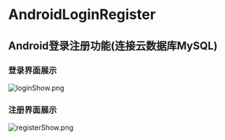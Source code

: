 # AndroidLoginRegister   
## Android登录注册功能(连接云数据库MySQL)   
### 登录界面展示   
![loginShow.png](https://s2.loli.net/2023/04/10/IGXEnkD4QPYOusb.png)   
### 注册界面展示   
![registerShow.png](https://s2.loli.net/2023/04/10/xNGhdzQka62tcuw.png)   
